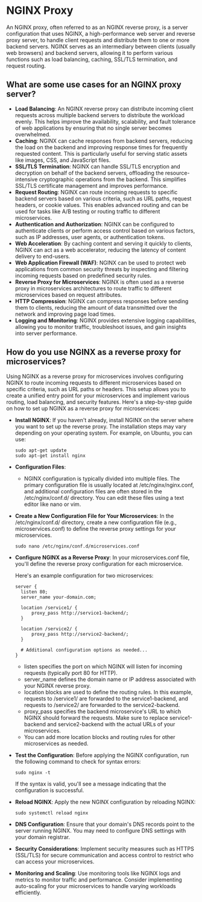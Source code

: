 # NGINX Proxy
An NGINX proxy, often referred to as an NGINX reverse proxy, is a server configuration that uses NGINX, a high-performance web server and reverse proxy server, to handle client requests and distribute them to one or more backend servers. NGINX serves as an intermediary between clients (usually web browsers) and backend servers, allowing it to perform various functions such as load balancing, caching, SSL/TLS termination, and request routing.

## What are some use cases for an NGINX proxy server? 

- **Load Balancing**: An NGINX reverse proxy can distribute incoming client requests across multiple backend servers to distribute the workload evenly. This helps improve the availability, scalability, and fault tolerance of web applications by ensuring that no single server becomes overwhelmed.
- **Caching**: NGINX can cache responses from backend servers, reducing the load on the backend and improving response times for frequently requested content. This is particularly useful for serving static assets like images, CSS, and JavaScript files.
- **SSL/TLS Termination**: NGINX can handle SSL/TLS encryption and decryption on behalf of the backend servers, offloading the resource-intensive cryptographic operations from the backend. This simplifies SSL/TLS certificate management and improves performance.
- **Request Routing**: NGINX can route incoming requests to specific backend servers based on various criteria, such as URL paths, request headers, or cookie values. This enables advanced routing and can be used for tasks like A/B testing or routing traffic to different microservices.
- **Authentication and Authorization**: NGINX can be configured to authenticate clients or perform access control based on various factors, such as IP addresses, user agents, or authentication tokens.
- **Web Acceleration**: By caching content and serving it quickly to clients, NGINX can act as a web accelerator, reducing the latency of content delivery to end-users.
- **Web Application Firewall (WAF)**: NGINX can be used to protect web applications from common security threats by inspecting and filtering incoming requests based on predefined security rules.
- **Reverse Proxy for Microservices**: NGINX is often used as a reverse proxy in microservices architectures to route traffic to different microservices based on request attributes.
- **HTTP Compression**: NGINX can compress responses before sending them to clients, reducing the amount of data transmitted over the network and improving page load times.
- **Logging and Monitoring**: NGINX provides extensive logging capabilities, allowing you to monitor traffic, troubleshoot issues, and gain insights into server performance.


## How do you use NGINX as a reverse proxy for microservices? 
Using NGINX as a reverse proxy for microservices involves configuring NGINX to route incoming requests to different microservices based on specific criteria, such as URL paths or headers. This setup allows you to create a unified entry point for your microservices and implement various routing, load balancing, and security features. Here's a step-by-step guide on how to set up NGINX as a reverse proxy for microservices:

- **Install NGINX**:
  If you haven't already, install NGINX on the server where you want to set up the reverse proxy. The installation steps may vary depending on your operating system. For example, on Ubuntu, you can use:
  ```
  sudo apt-get update
  sudo apt-get install nginx
  ```

- **Configuration Files**:
  - NGINX configuration is typically divided into multiple files. The primary configuration file is usually located at /etc/nginx/nginx.conf, and additional configuration files are often stored in the /etc/nginx/conf.d/ directory. You can edit these files using a text editor like nano or vim.
- **Create a New Configuration File for Your Microservices**:
  In the /etc/nginx/conf.d/ directory, create a new configuration file (e.g., microservices.conf) to define the reverse proxy settings for your microservices.
  ```
  sudo nano /etc/nginx/conf.d/microservices.conf
  ```
- **Configure NGINX as a Reverse Proxy**:
In your microservices.conf file, you'll define the reverse proxy configuration for each microservice.

  Here's an example configuration for two microservices:
  ```
  server {
    listen 80;
    server_name your-domain.com;

    location /service1/ {
        proxy_pass http://service1-backend/;
    }

    location /service2/ {
        proxy_pass http://service2-backend/;
    }

    # Additional configuration options as needed...
  }
  ```
  - listen specifies the port on which NGINX will listen for incoming requests (typically port 80 for HTTP).
  - server_name defines the domain name or IP address associated with your NGINX reverse proxy.
  - location blocks are used to define the routing rules. In this example, requests to /service1/ are forwarded to the service1-backend, and requests to /service2/ are forwarded to the service2-backend.
  - proxy_pass specifies the backend microservice's URL to which NGINX should forward the requests. Make sure to replace service1-backend and service2-backend with the actual URLs of your microservices.
  - You can add more location blocks and routing rules for other microservices as needed.

- **Test the Configuration**:
  Before applying the NGINX configuration, run the following command to check for syntax errors:
  ```
  sudo nginx -t
  ```
  If the syntax is valid, you'll see a message indicating that the configuration is successful.
- **Reload NGINX**:
  Apply the new NGINX configuration by reloading NGINX:
  ```
  sudo systemctl reload nginx
  ```
- **DNS Configuration**:
Ensure that your domain's DNS records point to the server running NGINX. You may need to configure DNS settings with your domain registrar.
- **Security Considerations**:
Implement security measures such as HTTPS (SSL/TLS) for secure communication and access control to restrict who can access your microservices.
- **Monitoring and Scaling**:
Use monitoring tools like NGINX logs and metrics to monitor traffic and performance. Consider implementing auto-scaling for your microservices to handle varying workloads efficiently.
